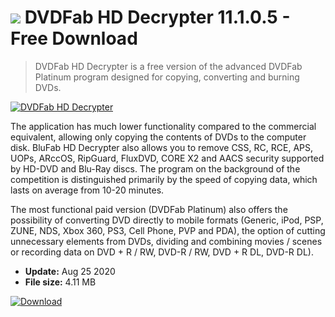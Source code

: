 # ![](https://cdn.softexe.net/static/icon/win.gif) DVDFab HD Decrypter 11.1.0.5 - Free Download

> DVDFab HD Decrypter is a free version of the advanced DVDFab Platinum program designed for copying, converting and burning DVDs.

[![DVDFab HD Decrypter](https://gallery.dpcdn.pl/imgc/Tools/241/g_-_420x350_1.5_-_x20100823123350.png)](https://softexe.net/win/system/cd-dvd/dvdfab-hd-decrypter:hpec.html)

The application has much lower functionality compared to the commercial equivalent, allowing only copying the contents of DVDs to the computer disk. BluFab HD Decrypter also allows you to remove CSS, RC, RCE, APS, UOPs, ARccOS, RipGuard, FluxDVD, CORE X2 and AACS security supported by HD-DVD and Blu-Ray discs. The program on the background of the competition is distinguished primarily by the speed of copying data, which lasts on average from 10-20 minutes.
 
 The most functional paid version (DVDFab Platinum) also offers the possibility of converting DVD directly to mobile formats (Generic, iPod, PSP, ZUNE, NDS, Xbox 360, PS3, Cell Phone, PVP and PDA), the option of cutting unnecessary elements from DVDs, dividing and combining movies / scenes or recording data on DVD + R / RW, DVD-R / RW, DVD + R DL, DVD-R DL).


- **Update:** Aug 25 2020
- **File size:** 4.11 MB

[![Download](https://cdn.softexe.net/static/img/download.png)](https://softexe.net/win/system/cd-dvd/dvdfab-hd-decrypter:hpec.html)

